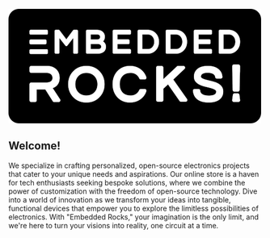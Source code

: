 ![Embedded Rocks Logo](https://github.com/Embedded-Rocks/.github/blob/main/profile/logo.png)

## Welcome!

We specialize in crafting personalized, open-source electronics projects that cater to your unique needs and aspirations. Our online store is a haven for tech enthusiasts seeking bespoke solutions, where we combine the power of customization with the freedom of open-source technology. Dive into a world of innovation as we transform your ideas into tangible, functional devices that empower you to explore the limitless possibilities of electronics. With "Embedded Rocks," your imagination is the only limit, and we're here to turn your visions into reality, one circuit at a time.

<!--

**Here are some ideas to get you started:**

🙋‍♀️ A short introduction - what is your organization all about?
🌈 Contribution guidelines - how can the community get involved?
👩‍💻 Useful resources - where can the community find your docs? Is there anything else the community should know?
🍿 Fun facts - what does your team eat for breakfast?
🧙 Remember, you can do mighty things with the power of [Markdown](https://docs.github.com/github/writing-on-github/getting-started-with-writing-and-formatting-on-github/basic-writing-and-formatting-syntax)
-->
